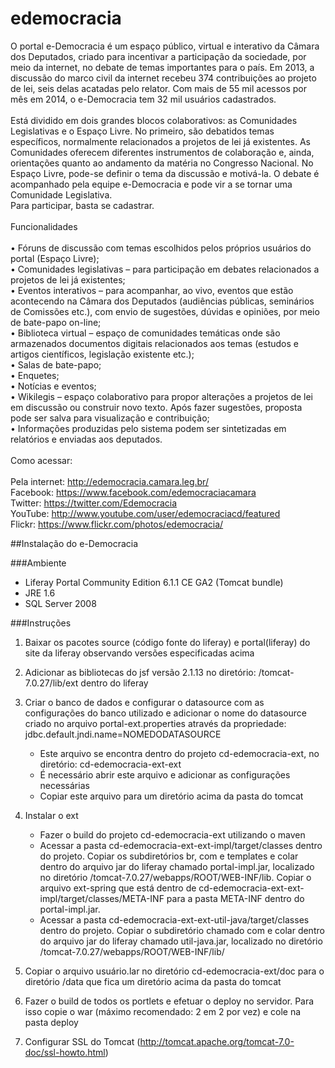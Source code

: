 edemocracia
===========
O portal e-Democracia é um espaço público, virtual e interativo da Câmara dos Deputados, criado para incentivar a participação da sociedade, por meio da internet, no debate de temas importantes para o país. Em 2013, a discussão do marco civil da internet recebeu 374 contribuições ao projeto de lei, seis delas acatadas pelo relator. Com mais de 55 mil acessos por mês em 2014, o e-Democracia tem 32 mil usuários cadastrados. <br/><br/>
Está dividido em dois grandes blocos colaborativos: as Comunidades Legislativas e o Espaço Livre. No primeiro, são debatidos temas específicos, normalmente relacionados a projetos de lei já existentes. As Comunidades oferecem diferentes instrumentos de colaboração e, ainda, orientações quanto ao andamento da matéria no Congresso Nacional. No Espaço Livre, pode-se definir o tema da discussão e motivá-la. O debate é acompanhado pela equipe e-Democracia e pode vir a se tornar uma Comunidade Legislativa.<br/>
Para participar, basta se cadastrar. <br/><br/>
Funcionalidades<br/><br/>
•	Fóruns de discussão com temas escolhidos pelos próprios usuários do portal (Espaço Livre);<br/>
•	Comunidades legislativas – para participação em debates relacionados a projetos de lei já existentes;<br/>
•	Eventos interativos – para acompanhar, ao vivo, eventos que estão acontecendo na Câmara dos Deputados (audiências públicas, seminários de Comissões etc.), com envio de sugestões, dúvidas e opiniões, por meio de bate-papo on-line;<br/>
•	Biblioteca virtual – espaço de comunidades temáticas onde são armazenados documentos digitais relacionados aos temas (estudos e artigos científicos, legislação existente etc.);<br/>
•	Salas de bate-papo;<br/>
•	Enquetes;<br/>
•	Notícias e eventos; <br/>
•	Wikilegis – espaço colaborativo para propor alterações a projetos de lei em discussão ou construir novo texto. Após fazer sugestões, proposta pode ser salva para visualização e contribuição;<br/>
•	Informações produzidas pelo sistema podem ser sintetizadas em relatórios e enviadas aos deputados.<br/><br/>
Como acessar: <br/><br/>
Pela internet: http://edemocracia.camara.leg.br/<br/>
Facebook: https://www.facebook.com/edemocraciacamara <br/>
Twitter: https://twitter.com/Edemocracia<br/>
YouTube: http://www.youtube.com/user/edemocraciacd/featured <br/>
Flickr: https://www.flickr.com/photos/edemocracia/ <br/>

##Instalação do e-Democracia 

###Ambiente

* Liferay Portal Community Edition 6.1.1 CE GA2 (Tomcat bundle)
* JRE 1.6
* SQL Server 2008


###Instruções

1. Baixar os pacotes source (código fonte do liferay) e portal(liferay) do site da liferay observando versões especificadas  acima

2. Adicionar as bibliotecas do jsf  versão 2.1.13 no diretório: /tomcat-7.0.27/lib/ext dentro do liferay

3. Criar o banco de dados e configurar o datasource com as configurações do banco utilizado e adicionar o nome do datasource criado no arquivo portal-ext.properties através da propriedade: jdbc.default.jndi.name=NOMEDODATASOURCE

	* Este arquivo se encontra dentro do projeto cd-edemocracia-ext, no diretório: cd-edemocracia-ext-ext
	* É necessário abrir este arquivo e adicionar as configurações necessárias
	* Copiar este arquivo para um diretório acima da pasta do tomcat

4. Instalar o ext

	* Fazer o build do projeto cd-edemocracia-ext utilizando o maven
	* Acessar a pasta cd-edemocracia-ext-ext-impl/target/classes dentro do projeto. Copiar os subdiretórios br, com e templates e colar dentro do arquivo jar do liferay chamado portal-impl.jar, localizado no diretório /tomcat-7.0.27/webapps/ROOT/WEB-INF/lib. Copiar o arquivo ext-spring que está dentro de cd-edemocracia-ext-ext-impl/target/classes/META-INF para a pasta META-INF dentro do portal-impl.jar.
	* Acessar a pasta cd-edemocracia-ext-ext-util-java/target/classes dentro do projeto. Copiar o subdiretório chamado com e colar dentro do arquivo jar do liferay chamado util-java.jar, localizado no diretório /tomcat-7.0.27/webapps/ROOT/WEB-INF/lib/

5. Copiar o arquivo usuário.lar no diretório cd-edemocracia-ext/doc para o diretório /data que fica um diretório acima da pasta do tomcat

6. Fazer o build de todos os portlets e efetuar o deploy no servidor. Para isso copie o war (máximo recomendado: 2 em 2 por vez) e cole na pasta deploy

7. Configurar SSL do Tomcat (http://tomcat.apache.org/tomcat-7.0-doc/ssl-howto.html)


